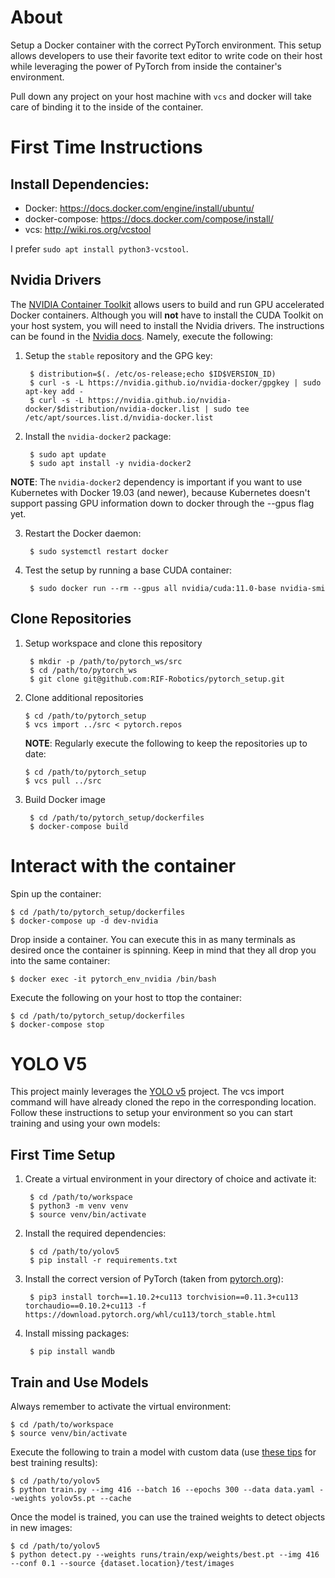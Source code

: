 # About

Setup a Docker container with the correct PyTorch environment. This setup allows
developers to use their favorite text editor to write code on their host while
leveraging the power of PyTorch from inside the container's environment.

Pull down any project on your host machine with `vcs` and docker will take care
of binding it to the inside of the container.

# First Time Instructions

## Install Dependencies:

* Docker: https://docs.docker.com/engine/install/ubuntu/
* docker-compose: https://docs.docker.com/compose/install/
* vcs: http://wiki.ros.org/vcstool

I prefer `sudo apt install python3-vcstool`.

## Nvidia Drivers

The [NVIDIA Container Toolkit](https://github.com/NVIDIA/nvidia-docker) allows
users to build and run GPU accelerated Docker containers. Although you will
**not** have to install the CUDA Toolkit on your host system, you will need to
install the Nvidia drivers. The instructions can be found in
the
[Nvidia docs](https://docs.nvidia.com/datacenter/cloud-native/container-toolkit/install-guide.html#docker). Namely,
execute the following:

1. Setup the `stable` repository and the GPG key:

        $ distribution=$(. /etc/os-release;echo $ID$VERSION_ID)
        $ curl -s -L https://nvidia.github.io/nvidia-docker/gpgkey | sudo apt-key add -
        $ curl -s -L https://nvidia.github.io/nvidia-docker/$distribution/nvidia-docker.list | sudo tee /etc/apt/sources.list.d/nvidia-docker.list

2. Install the `nvidia-docker2` package:

        $ sudo apt update
        $ sudo apt install -y nvidia-docker2

**NOTE**: The `nvidia-docker2` dependency is important if you want to use
Kubernetes with Docker 19.03 (and newer), because Kubernetes doesn't support
passing GPU information down to docker through the --gpus flag yet.

3. Restart the Docker daemon:

        $ sudo systemctl restart docker

4. Test the setup by running a base CUDA container:

        $ sudo docker run --rm --gpus all nvidia/cuda:11.0-base nvidia-smi

## Clone Repositories

1. Setup workspace and clone this repository

        $ mkdir -p /path/to/pytorch_ws/src
        $ cd /path/to/pytorch_ws
        $ git clone git@github.com:RIF-Robotics/pytorch_setup.git

2.  Clone additional repositories

        $ cd /path/to/pytorch_setup
        $ vcs import ../src < pytorch.repos

    **NOTE**: Regularly execute the following to keep the repositories up to
    date:

        $ cd /path/to/pytorch_setup
        $ vcs pull ../src

3. Build Docker image

        $ cd /path/to/pytorch_setup/dockerfiles
        $ docker-compose build

# Interact with the container

Spin up the container:

    $ cd /path/to/pytorch_setup/dockerfiles
    $ docker-compose up -d dev-nvidia

Drop inside a container. You can execute this in as many terminals as desired
once the container is spinning. Keep in mind that they all drop you into the
same container:

    $ docker exec -it pytorch_env_nvidia /bin/bash

Execute the following on your host to ttop the container:

    $ cd /path/to/pytorch_setup/dockerfiles
    $ docker-compose stop

# YOLO V5

This project mainly leverages
the [YOLO v5](https://github.com/ultralytics/yolov5) project. The vcs import
command will have already cloned the repo in the corresponding location. Follow
these instructions to setup your environment so you can start training and using
your own models:

## First Time Setup

1. Create a virtual environment in your directory of choice and activate it:

        $ cd /path/to/workspace
        $ python3 -m venv venv
        $ source venv/bin/activate

2. Install the required dependencies:

        $ cd /path/to/yolov5
        $ pip install -r requirements.txt

3. Install the correct version of PyTorch (taken
   from [pytorch.org](https://pytorch.org/get-started/locally/)):

        $ pip3 install torch==1.10.2+cu113 torchvision==0.11.3+cu113 torchaudio==0.10.2+cu113 -f https://download.pytorch.org/whl/cu113/torch_stable.html

4. Install missing packages:

        $ pip install wandb

## Train and Use Models

Always remember to activate the virtual environment:

    $ cd /path/to/workspace
    $ source venv/bin/activate

Execute the following to train a model with custom data
(use
[these tips](https://github.com/ultralytics/yolov5/wiki/Tips-for-Best-Training-Results) for
best training results):

    $ cd /path/to/yolov5
    $ python train.py --img 416 --batch 16 --epochs 300 --data data.yaml --weights yolov5s.pt --cache

Once the model is trained, you can use the trained weights to detect objects in
new images:

    $ cd /path/to/yolov5
    $ python detect.py --weights runs/train/exp/weights/best.pt --img 416 --conf 0.1 --source {dataset.location}/test/images

